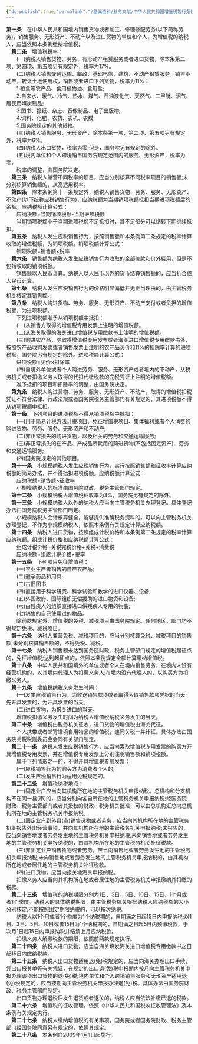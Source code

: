 ```yaml
---
{"dg-publish":true,"permalink":"/基础资料/参考文献/中华人民共和国增值税暂行条例/","dgPassFrontmatter":true}
---
```



   **第一条**　在中华人民共和国境内销售货物或者加工、修理修配劳务(以下简称劳务)，销售服务、无形资产、不动产以及进口货物的单位和个人，为增值税的纳税人，应当依照本条例缴纳增值税。  
　**第二条**　增值税税率：  
　　(一)纳税人销售货物、劳务、有形动产租赁服务或者进口货物，除本条第二项、第四项、第五项另有规定外，税率为17%。  
　　(二)纳税人销售交通运输、邮政、基础电信、建筑、不动产租赁服务，销售不动产，转让土地使用权，销售或者进口下列货物，税率为11%：  
　　1.粮食等农产品、食用植物油、食用盐;  
　　2.自来水、暖气、冷气、热水、煤气、石油液化气、天然气、二甲醚、沼气、居民用煤炭制品;  
　　3.图书、报纸、杂志、音像制品、电子出版物;  
　　4.饲料、化肥、农药、农机、农膜;  
　　5.国务院规定的其他货物。  
　　(三)纳税人销售服务、无形资产，除本条第一项、第二项、第五项另有规定外，税率为6%。  
　　(四)纳税人出口货物，税率为零;但是，国务院另有规定的除外。  
　　(五)境内单位和个人跨境销售国务院规定范围内的服务、无形资产，税率为零。  
　　税率的调整，由国务院决定。  
　**第三条**　纳税人兼营不同税率的项目，应当分别核算不同税率项目的销售额;未分别核算销售额的，从高适用税率。  
　**第四条**　除本条例第十一条规定外，纳税人销售货物、劳务、服务、无形资产、不动产(以下统称应税销售行为)，应纳税额为当期销项税额抵扣当期进项税额后的余额。应纳税额计算公式：  
　　应纳税额=当期销项税额-当期进项税额  
　　当期销项税额小于当期进项税额不足抵扣时，其不足部分可以结转下期继续抵扣。  
　**第五条**　纳税人发生应税销售行为，按照销售额和本条例第二条规定的税率计算收取的增值税额，为销项税额。销项税额计算公式：  
　　销项税额=销售额×税率  
　**第六条**　销售额为纳税人发生应税销售行为收取的全部价款和价外费用，但是不包括收取的销项税额。  
　　销售额以人民币计算。纳税人以人民币以外的货币结算销售额的，应当折合成人民币计算。  
　**第七条**　纳税人发生应税销售行为的价格明显偏低并无正当理由的，由主管税务机关核定其销售额。  
　**第八条**　纳税人购进货物、劳务、服务、无形资产、不动产支付或者负担的增值税额，为进项税额。  
　　下列进项税额准予从销项税额中抵扣：  
　　(一)从销售方取得的增值税专用发票上注明的增值税额。  
　　(二)从海关取得的海关进口增值税专用缴款书上注明的增值税额。  
　　(三)购进农产品，除取得增值税专用发票或者海关进口增值税专用缴款书外，按照农产品收购发票或者销售发票上注明的农产品买价和11%的扣除率计算的进项税额，国务院另有规定的除外。进项税额计算公式：  
　　进项税额=买价×扣除率  
　　(四)自境外单位或者个人购进劳务、服务、无形资产或者境内的不动产，从税务机关或者扣缴义务人取得的代扣代缴税款的完税凭证上注明的增值税额。  
　　准予抵扣的项目和扣除率的调整，由国务院决定。  
　**第九条**　纳税人购进货物、劳务、服务、无形资产、不动产，取得的增值税扣税凭证不符合法律、行政法规或者国务院税务主管部门有关规定的，其进项税额不得从销项税额中抵扣。  
　**第十条**　下列项目的进项税额不得从销项税额中抵扣：  
　　(一)用于简易计税方法计税项目、免征增值税项目、集体福利或者个人消费的购进货物、劳务、服务、无形资产和不动产;  
　　(二)非正常损失的购进货物，以及相关的劳务和交通运输服务;  
　　(三)非正常损失的在产品、产成品所耗用的购进货物(不包括固定资产)、劳务和交通运输服务;  
　　(四)国务院规定的其他项目。  
　**第十一条**　小规模纳税人发生应税销售行为，实行按照销售额和征收率计算应纳税额的简易办法，并不得抵扣进项税额。应纳税额计算公式：  
　　应纳税额=销售额×征收率  
　　小规模纳税人的标准由国务院财政、税务主管部门规定。  
　**第十二条**　小规模纳税人增值税征收率为3%，国务院另有规定的除外。  
　**第十三条**　小规模纳税人以外的纳税人应当向主管税务机关办理登记。具体登记办法由国务院税务主管部门制定。  
　　小规模纳税人会计核算健全，能够提供准确税务资料的，可以向主管税务机关办理登记，不作为小规模纳税人，依照本条例有关规定计算应纳税额。  
　**第十四条**　纳税人进口货物，按照组成计税价格和本条例第二条规定的税率计算应纳税额。组成计税价格和应纳税额计算公式：  
　　组成计税价格=关税完税价格+关税+消费税  
　　应纳税额=组成计税价格×税率  
　**第十五条**　下列项目免征增值税：  
　　(一)农业生产者销售的自产农产品;  
　　(二)避孕药品和用具;  
　　(三)古旧图书;  
　　(四)直接用于科学研究、科学试验和教学的进口仪器、设备;  
　　(五)外国政府、国际组织无偿援助的进口物资和设备;  
　　(六)由残疾人的组织直接进口供残疾人专用的物品;  
　　(七)销售的自己使用过的物品。  
　　除前款规定外，增值税的免税、减税项目由国务院规定。任何地区、部门均不得规定免税、减税项目。  
　**第十六条**　纳税人兼营免税、减税项目的，应当分别核算免税、减税项目的销售额;未分别核算销售额的，不得免税、减税。  
　**第十七条**　纳税人销售额未达到国务院财政、税务主管部门规定的增值税起征点的，免征增值税;达到起征点的，依照本条例规定全额计算缴纳增值税。  
　**第十八条**　中华人民共和国境外的单位或者个人在境内销售劳务，在境内未设有经营机构的，以其境内代理人为扣缴义务人;在境内没有代理人的，以购买方为扣缴义务人。  
　**第十九条**　增值税纳税义务发生时间：  
　　(一)发生应税销售行为，为收讫销售款项或者取得索取销售款项凭据的当天;先开具发票的，为开具发票的当天。  
　　(二)进口货物，为报关进口的当天。  
　　增值税扣缴义务发生时间为纳税人增值税纳税义务发生的当天。  
　**第二十条**　增值税由税务机关征收，进口货物的增值税由海关代征。  
　　个人携带或者邮寄进境自用物品的增值税，连同关税一并计征。具体办法由国务院关税税则委员会会同有关部门制定。  
　**第二十一条**　纳税人发生应税销售行为，应当向索取增值税专用发票的购买方开具增值税专用发票，并在增值税专用发票上分别注明销售额和销项税额。  
　　属于下列情形之一的，不得开具增值税专用发票：  
　　(一)应税销售行为的购买方为消费者个人的;  
　　(二)发生应税销售行为适用免税规定的。  
　**第二十二条**　增值税纳税地点：  
　　(一)固定业户应当向其机构所在地的主管税务机关申报纳税。总机构和分支机构不在同一县(市)的，应当分别向各自所在地的主管税务机关申报纳税;经国务院财政、税务主管部门或者其授权的财政、税务机关批准，可以由总机构汇总向总机构所在地的主管税务机关申报纳税。  
　　(二)固定业户到外县(市)销售货物或者劳务，应当向其机构所在地的主管税务机关报告外出经营事项，并向其机构所在地的主管税务机关申报纳税;未报告的，应当向销售地或者劳务发生地的主管税务机关申报纳税;未向销售地或者劳务发生地的主管税务机关申报纳税的，由其机构所在地的主管税务机关补征税款。  
　　(三)非固定业户销售货物或者劳务，应当向销售地或者劳务发生地的主管税务机关申报纳税;未向销售地或者劳务发生地的主管税务机关申报纳税的，由其机构所在地或者居住地的主管税务机关补征税款。  
　　(四)进口货物，应当向报关地海关申报纳税。  
　　扣缴义务人应当向其机构所在地或者居住地的主管税务机关申报缴纳其扣缴的税款。  
　**第二十三条**　增值税的纳税期限分别为1日、3日、5日、10日、15日、1个月或者1个季度。纳税人的具体纳税期限，由主管税务机关根据纳税人应纳税额的大小分别核定;不能按照固定期限纳税的，可以按次纳税。  
　　纳税人以1个月或者1个季度为1个纳税期的，自期满之日起15日内申报纳税;以1日、3日、5日、10日或者15日为1个纳税期的，自期满之日起5日内预缴税款，于次月1日起15日内申报纳税并结清上月应纳税款。  
　　扣缴义务人解缴税款的期限，依照前两款规定执行。  
　**第二十四条**　纳税人进口货物，应当自海关填发海关进口增值税专用缴款书之日起15日内缴纳税款。  
　**第二十五条**　纳税人出口货物适用退(免)税规定的，应当向海关办理出口手续，凭出口报关单等有关凭证，在规定的出口退(免)税申报期内按月向主管税务机关申报办理该项出口货物的退(免)税;境内单位和个人跨境销售服务和无形资产适用退(免)税规定的，应当按期向主管税务机关申报办理退(免)税。具体办法由国务院财政、税务主管部门制定。  
　　出口货物办理退税后发生退货或者退关的，纳税人应当依法补缴已退的税款。  
　**第二十六条**　增值税的征收管理，依照《中华人民共和国税收征收管理法》及本条例有关规定执行。  
　**第二十七条**　纳税人缴纳增值税的有关事项，国务院或者国务院财政、税务主管部门经国务院同意另有规定的，依照其规定。  
　**第二十八条**　本条例自2009年1月1日起施行。